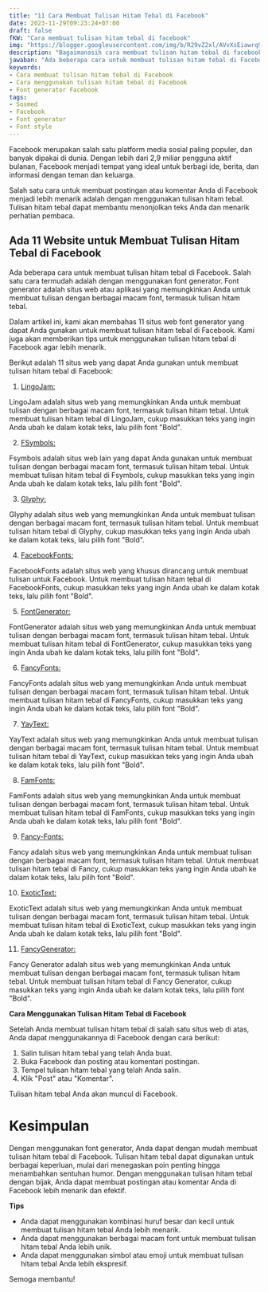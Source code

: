 ```yaml
---
title: "11 Cara Membuat Tulisan Hitam Tebal di Facebook"
date: 2023-11-29T09:23:24+07:00
draft: false
fKW: "Cara membuat tulisan hitam tebal di facebook"
img: "https://blogger.googleusercontent.com/img/b/R29vZ2xl/AVvXsEiawrq9dhRfCIV_Ext_SKDzOGbmNyCQKbiAXfw6oyRHr0NiKk19cSTBglD2XUKFoy65IO3LnVQq2kzUQd5GH0Yo-ybW08apZGNVwy5x3mWdXPL9-I2ELsm0VW9J68zcZFncQ2hCynsMxWgPcE5AoBt6SyVRmVNtXlOij8nUYTbu0UgSgvNNvAusyralDHyV/s720/font-generator.webp"
description: "Bagaimanasih cara membuat tulisan hitam tebal di facebook dengan mudah, cukup kunjungi 11 website yang ada, maka Anda sudah bisa.!"
jawaban: "Ada beberapa cara untuk membuat tulisan hitam tebal di Facebook. Salah satu cara termudah adalah dengan menggunakan font generator. Font generator adalah situs web atau aplikasi yang memungkinkan Anda untuk membuat tulisan dengan berbagai macam font, termasuk tulisan hitam tebal."
keywords:
- Cara membuat tulisan hitam tebal di Facebook
- Cara menggunakan tulisan hitam tebal di Facebook
- Font generator Facebook
tags:
- Sosmed
- Facebook
- Font generator
- Font style
---
```


Facebook merupakan salah satu platform media sosial paling populer, dan banyak dipakai di dunia. Dengan lebih dari 2,9 miliar pengguna aktif bulanan, Facebook menjadi tempat yang ideal untuk berbagi ide, berita, dan informasi dengan teman dan keluarga.

Salah satu cara untuk membuat postingan atau komentar Anda di Facebook menjadi lebih menarik adalah dengan menggunakan tulisan hitam tebal. Tulisan hitam tebal dapat membantu menonjolkan teks Anda dan menarik perhatian pembaca.

## Ada 11 Website untuk Membuat Tulisan Hitam Tebal di Facebook

Ada beberapa cara untuk membuat tulisan hitam tebal di Facebook. Salah satu cara termudah adalah dengan menggunakan font generator. Font generator adalah situs web atau aplikasi yang memungkinkan Anda untuk membuat tulisan dengan berbagai macam font, termasuk tulisan hitam tebal.

Dalam artikel ini, kami akan membahas 11 situs web font generator yang dapat Anda gunakan untuk membuat tulisan hitam tebal di Facebook. Kami juga akan memberikan tips untuk menggunakan tulisan hitam tebal di Facebook agar lebih menarik.

Berikut adalah 11 situs web yang dapat Anda gunakan untuk membuat tulisan hitam tebal di Facebook:

1. [LingoJam:](https://lingojam.com/FacebookFonts)

LingoJam adalah situs web yang memungkinkan Anda untuk membuat tulisan dengan berbagai macam font, termasuk tulisan hitam tebal. Untuk membuat tulisan hitam tebal di LingoJam, cukup masukkan teks yang ingin Anda ubah ke dalam kotak teks, lalu pilih font "Bold".

2. [FSymbols:](https://fsymbols.com/font/facebook)

Fsymbols adalah situs web lain yang dapat Anda gunakan untuk membuat tulisan dengan berbagai macam font, termasuk tulisan hitam tebal. Untuk membuat tulisan hitam tebal di Fsymbols, cukup masukkan teks yang ingin Anda ubah ke dalam kotak teks, lalu pilih font "Bold".

3. [Glyphy:](https://glyphy.io/font-generator/facebook-fonts)

Glyphy adalah situs web yang memungkinkan Anda untuk membuat tulisan dengan berbagai macam font, termasuk tulisan hitam tebal. Untuk membuat tulisan hitam tebal di Glyphy, cukup masukkan teks yang ingin Anda ubah ke dalam kotak teks, lalu pilih font "Bold".

4. [FacebookFonts:](https://www.facebookfonts.com/)

FacebookFonts adalah situs web yang khusus dirancang untuk membuat tulisan untuk Facebook. Untuk membuat tulisan hitam tebal di FacebookFonts, cukup masukkan teks yang ingin Anda ubah ke dalam kotak teks, lalu pilih font "Bold".

5. [FontGenerator:](https://www.fontgenerator.org/facebook-fonts-generator)

FontGenerator adalah situs web yang memungkinkan Anda untuk membuat tulisan dengan berbagai macam font, termasuk tulisan hitam tebal. Untuk membuat tulisan hitam tebal di FontGenerator, cukup masukkan teks yang ingin Anda ubah ke dalam kotak teks, lalu pilih font "Bold".

6. [FancyFonts:](https://www.fancyfonts.top/facebook-fonts.html)

FancyFonts adalah situs web yang memungkinkan Anda untuk membuat tulisan dengan berbagai macam font, termasuk tulisan hitam tebal. Untuk membuat tulisan hitam tebal di FancyFonts, cukup masukkan teks yang ingin Anda ubah ke dalam kotak teks, lalu pilih font "Bold".

7. [YayText:](https://yaytext.com/)

YayText adalah situs web yang memungkinkan Anda untuk membuat tulisan dengan berbagai macam font, termasuk tulisan hitam tebal. Untuk membuat tulisan hitam tebal di YayText, cukup masukkan teks yang ingin Anda ubah ke dalam kotak teks, lalu pilih font "Bold".

8. [FamFonts:](https://famfonts.com/facebook-2/)

FamFonts adalah situs web yang memungkinkan Anda untuk membuat tulisan dengan berbagai macam font, termasuk tulisan hitam tebal. Untuk membuat tulisan hitam tebal di FamFonts, cukup masukkan teks yang ingin Anda ubah ke dalam kotak teks, lalu pilih font "Bold".

9. [Fancy-Fonts:](https://fancy-fonts.com/facebook-fonts/)

Fancy adalah situs web yang memungkinkan Anda untuk membuat tulisan dengan berbagai macam font, termasuk tulisan hitam tebal. Untuk membuat tulisan hitam tebal di Fancy, cukup masukkan teks yang ingin Anda ubah ke dalam kotak teks, lalu pilih font "Bold".

10. [ExoticText:](https://exotictext.com/id/facebook/)

ExoticText adalah situs web yang memungkinkan Anda untuk membuat tulisan dengan berbagai macam font, termasuk tulisan hitam tebal. Untuk membuat tulisan hitam tebal di ExoticText, cukup masukkan teks yang ingin Anda ubah ke dalam kotak teks, lalu pilih font "Bold".

11. [FancyGenerator:](https://fancy-generator.com/id/facebook-font-generator)

Fancy Generator adalah situs web yang memungkinkan Anda untuk membuat tulisan dengan berbagai macam font, termasuk tulisan hitam tebal. Untuk membuat tulisan hitam tebal di Fancy Generator, cukup masukkan teks yang ingin Anda ubah ke dalam kotak teks, lalu pilih font "Bold".

**Cara Menggunakan Tulisan Hitam Tebal di Facebook**

Setelah Anda membuat tulisan hitam tebal di salah satu situs web di atas, Anda dapat menggunakannya di Facebook dengan cara berikut:

1. Salin tulisan hitam tebal yang telah Anda buat.
2. Buka Facebook dan posting atau komentari postingan.
3. Tempel tulisan hitam tebal yang telah Anda salin.
4. Klik "Post" atau "Komentar".

Tulisan hitam tebal Anda akan muncul di Facebook.

# Kesimpulan

Dengan menggunakan font generator, Anda dapat dengan mudah membuat tulisan hitam tebal di Facebook. Tulisan hitam tebal dapat digunakan untuk berbagai keperluan, mulai dari menegaskan poin penting hingga menambahkan sentuhan humor. Dengan menggunakan tulisan hitam tebal dengan bijak, Anda dapat membuat postingan atau komentar Anda di Facebook lebih menarik dan efektif.

**Tips**

* Anda dapat menggunakan kombinasi huruf besar dan kecil untuk membuat tulisan hitam tebal Anda lebih menarik.
* Anda dapat menggunakan berbagai macam font untuk membuat tulisan hitam tebal Anda lebih unik.
* Anda dapat menggunakan simbol atau emoji untuk membuat tulisan hitam tebal Anda lebih ekspresif.

Semoga membantu!